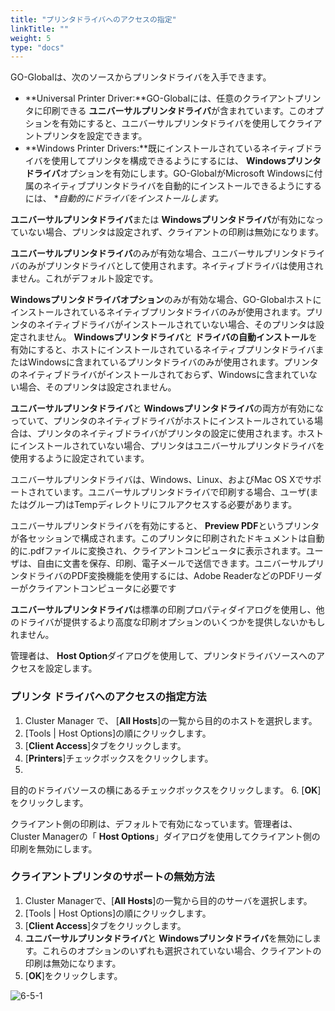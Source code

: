 ```yaml
---
title: "プリンタドライバへのアクセスの指定"
linkTitle: ""
weight: 5
type: "docs"
---
```


GO-Globalは、次のソースからプリンタドライバを入手できます。

* **Universal Printer Driver:**GO-Globalには、任意のクライアントプリンタに印刷できる **ユニバーサルプリンタドライバ**が含まれています。このオプションを有効にすると、ユニバーサルプリンタドライバを使用してクライアントプリンタを設定できます。
* **Windows Printer Drivers:**既にインストールされているネイティブドライバを使用してプリンタを構成できるようにするには、 **Windowsプリンタドライバ**オプションを有効にします。GO-GlobalがMicrosoft Windowsに付属のネイティブプリンタドライバを自動的にインストールできるようにするには、 **自動的にドライバをインストールします。*

**ユニバーサルプリンタドライバ**または **Windowsプリンタドライバ**が有効になっていない場合、プリンタは設定されず、クライアントの印刷は無効になります。

**ユニバーサルプリンタドライバ**のみが有効な場合、ユニバーサルプリンタドライバのみがプリンタドライバとして使用されます。ネイティブドライバは使用されません。これがデフォルト設定です。

**Windowsプリンタドライバオプション**のみが有効な場合、GO-Globalホストにインストールされているネイティブプリンタドライバのみが使用されます。プリンタのネイティブドライバがインストールされていない場合、そのプリンタは設定されません。 **Windowsプリンタドライバ**と **ドライバの自動インストール**を有効にすると、ホストにインストールされているネイティブプリンタドライバまたはWindowsに含まれているプリンタドライバのみが使用されます。プリンタのネイティブドライバがインストールされておらず、Windowsに含まれていない場合、そのプリンタは設定されません。

**ユニバーサルプリンタドライバ**と **Windowsプリンタドライバ**の両方が有効になっていて、プリンタのネイティブドライバがホストにインストールされている場合は、プリンタのネイティブドライバがプリンタの設定に使用されます。ホストにインストールされていない場合、プリンタはユニバーサルプリンタドライバを使用するように設定されています。

ユニバーサルプリンタドライバは、Windows、Linux、およびMac OS Xでサポートされています。ユニバーサルプリンタドライバで印刷する場合、ユーザ(またはグループ)はTempディレクトリにフルアクセスする必要があります。

ユニバーサルプリンタドライバを有効にすると、 **Preview PDF**というプリンタが各セッションで構成されます。このプリンタに印刷されたドキュメントは自動的に.pdfファイルに変換され、クライアントコンピュータに表示されます。ユーザは、自由に文書を保存、印刷、電子メールで送信できます。ユニバーサルプリンタドライバのPDF変換機能を使用するには、Adobe ReaderなどのPDFリーダーがクライアントコンピュータに必要です

**ユニバーサルプリンタドライバ**は標準の印刷プロパティダイアログを使用し、他のドライバが提供するより高度な印刷オプションのいくつかを提供しないかもしれません。

管理者は、 **Host Option**ダイアログを使用して、プリンタドライバソースへのアクセスを設定します。

### プリンタ ドライバへのアクセスの指定方法

1. Cluster Manager で、 [**All Hosts**]の一覧から目的のホストを選択します。
2. [Tools | Host Options]の順にクリックします。
3. [**Client Access**]タブをクリックします。
4. [**Printers**]チェックボックスをクリックします。
5.
 目的のドライバソースの横にあるチェックボックスをクリックします。
6. [**OK**]をクリックします。

クライアント側の印刷は、デフォルトで有効になっています。管理者は、Cluster Managerの「 **Host Options**」ダイアログを使用してクライアント側の印刷を無効にします。

### クライアントプリンタのサポートの無効方法

1. Cluster Managerで、[**All Hosts**]の一覧から目的のサーバを選択します。
2. [Tools | Host Options]の順にクリックします。
3. [**Client Access**]タブをクリックします。
4. **ユニバーサルプリンタドライバ**と **Windowsプリンタドライバ**を無効にします。これらのオプションのいずれも選択されていない場合、クライアントの印刷は無効になります。
5. [**OK**]をクリックします。

![6-5-1](/image5/6-5-1.png) 